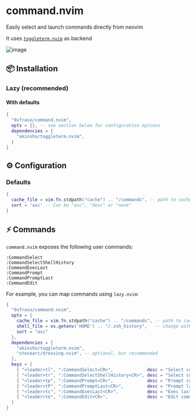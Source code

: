 # command.nvim

Easily select and launch commands directly from neovim

It uses [`toggleterm.nvim`](https://github.com/akinsho/toggleterm.nvim) as backend

![image](https://github.com/0xfraso/command.nvim/assets/116293603/2d8cc2c5-585e-41ca-b65d-16549bfb44c6)

## 📦 Installation

### Lazy (recommended)

#### With defaults

```lua
{
  "0xfraso/command.nvim",
  opts = {}, -- see section below for configuration options
  dependencies = {
    "akinsho/toggleterm.nvim",
  }
}
```
## ⚙️ Configuration

### Defaults

```lua
{
  cache_file = vim.fn.stdpath("cache") .. "/commands", -- path to cache file
  sort = 'asc' -- Can be "asc", "desc" or "none"
}
```

## ⚡ Commands

`command.nvim` exposes the following user commands:

```
:CommandSelect
:CommandSelectShellHistory
:CommandExecLast
:CommandPrompt
:CommandPromptLast
:CommandEdit
```

For example, you can map commands using `lazy.nvim`:

```lua
{
  "0xfraso/command.nvim",
  opts = {
    cache_file = vim.fn.stdpath("cache") .. "/commands", -- path to cache file
    shell_file = os.getenv('HOME') .. "/.zsh_history",   -- change with your shell history file
    sort = "asc"
  },
  dependencies = {
    "akinsho/toggleterm.nvim",
    "stevearc/dressing.nvim", -- optional, but recommended
  },
  keys = {
    { "<leader>tl", ":CommandSelect<CR>",             desc = "Select command" },
    { "<leader>tr", ":CommandSelectShellHistory<CR>", desc = "Select command from history file" },
    { "<leader>tp", ":CommandPrompt<CR>",             desc = "Prompt command" },
    { "<leader>tP", ":CommandPromptLast<CR>",         desc = "Prompt last command" },
    { "<leader>tc", ":CommandExecLast<CR>",           desc = "Exec last command" },
    { "<leader>te", ":CommandEdit<CR>",               desc = "Edit commands file" },
  }
}
```

